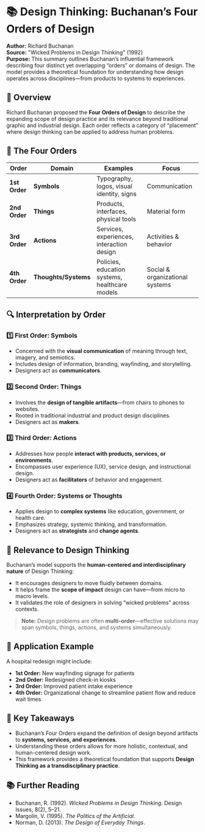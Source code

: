 # 📚 Design Thinking: Buchanan’s Four Orders of Design

**Author:** Richard Buchanan  
**Source:** "Wicked Problems in Design Thinking" (1992)  
**Purpose:** This summary outlines Buchanan’s influential framework describing four distinct yet overlapping “orders” or domains of design. The model provides a theoretical foundation for understanding how design operates across disciplines—from products to systems to experiences.

## 🧭 Overview

Richard Buchanan proposed the **Four Orders of Design** to describe the expanding scope of design practice and its relevance beyond traditional graphic and industrial design. Each order reflects a category of “placement” where design thinking can be applied to address human problems.

## 🧩 The Four Orders

| Order | Domain | Examples | Focus |
|-------|--------|----------|-------|
| **1st Order** | **Symbols** | Typography, logos, visual identity, signs | Communication |
| **2nd Order** | **Things** | Products, interfaces, physical tools | Material form |
| **3rd Order** | **Actions** | Services, experiences, interaction design | Activities & behavior |
| **4th Order** | **Thoughts/Systems** | Policies, education systems, healthcare models | Social & organizational systems |

## 🔍 Interpretation by Order

### 1️⃣ **First Order: Symbols**
- Concerned with the **visual communication** of meaning through text, imagery, and semiotics.
- Includes design of information, branding, wayfinding, and storytelling.
- Designers act as **communicators**.

### 2️⃣ **Second Order: Things**
- Involves the **design of tangible artifacts**—from chairs to phones to websites.
- Rooted in traditional industrial and product design disciplines.
- Designers act as **makers**.

### 3️⃣ **Third Order: Actions**
- Addresses how people **interact with products, services, or environments**.
- Encompasses user experience (UX), service design, and instructional design.
- Designers act as **facilitators** of behavior and engagement.

### 4️⃣ **Fourth Order: Systems or Thoughts**
- Applies design to **complex systems** like education, government, or health care.
- Emphasizes strategy, systemic thinking, and transformation.
- Designers act as **strategists** and **change agents**.

## 🔁 Relevance to Design Thinking

Buchanan’s model supports the **human-centered and interdisciplinary nature** of Design Thinking:
- It encourages designers to move fluidly between domains.
- It helps frame the **scope of impact** design can have—from micro to macro levels.
- It validates the role of designers in solving “wicked problems” across contexts.

> **Note:** Design problems are often **multi-order**—effective solutions may span symbols, things, actions, and systems simultaneously.

## 🧠 Application Example

A hospital redesign might include:
- **1st Order:** New wayfinding signage for patients  
- **2nd Order:** Redesigned check-in kiosks  
- **3rd Order:** Improved patient intake experience  
- **4th Order:** Organizational change to streamline patient flow and reduce wait times

## 📌 Key Takeaways
- Buchanan’s Four Orders expand the definition of design beyond artifacts to **systems, services, and experiences**.
- Understanding these orders allows for more holistic, contextual, and human-centered design work.
- This framework provides a theoretical foundation that supports **Design Thinking as a transdisciplinary practice**.

## 📚 Further Reading
- Buchanan, R. (1992). *Wicked Problems in Design Thinking*. Design Issues, 8(2), 5–21.
- Margolin, V. (1995). *The Politics of the Artificial*.
- Norman, D. (2013). *The Design of Everyday Things*.
  

